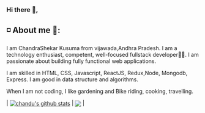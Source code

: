 ### Hi there :wave:,

## :white_medium_small_square: About me 🧑:

I am ChandraShekar Kusuma from vijawada,Andhra Pradesh. I am a technology enthusiast, competent, well-focused fullstack developer👨‍💻. I am passionate about building fully functional web applications.

I am skilled in HTML, CSS, Javascript, ReactJS, Redux,Node, Mongodb, Express. I am good in data structure and algorithms.

When I am not coding, I like gardening and Bike riding, cooking, travelling.

| <a href="https://github.com/chandukusuma/github-readme-stats"><img align="center" src="https://github-readme-stats.vercel.app/api?username=chandukusuma&show_icons=true&include_all_commits=true&theme=buefy&hide_border=true" alt="chandu's github stats" /></a> | <a href="https://github.com/anuraghazra/github-readme-stats"><img align="center" src="https://github-readme-stats.vercel.app/api/top-langs/?username=anuraghazra&layout=compact&theme=buefy&hide_border=true" /></a> |

<!--
**gurdeep7/gurdeep7** is a ✨ _special_ ✨ repository because its `README.md` (this file) appears on your GitHub profile.

Here are some ideas to get you started:

- 🔭 I’m currently working on ...
- 🌱 I’m currently learning ...
- 👯 I’m looking to collaborate on ...
- 🤔 I’m looking for help with ...
- 💬 Ask me about ...
- 📫 How to reach me: ...
- 😄 Pronouns: ...
- ⚡ Fun fact: ...
-->
